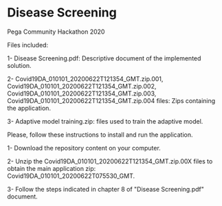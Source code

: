 # Disease Screening
Pega Community Hackathon 2020

Files included:

1- Disease Screening.pdf: Descriptive document of the implemented solution.

2- Covid19DA_010101_20200622T121354_GMT.zip.001, Covid19DA_010101_20200622T121354_GMT.zip.002, Covid19DA_010101_20200622T121354_GMT.zip.003, Covid19DA_010101_20200622T121354_GMT.zip.004 files: Zips containing the application.

3- Adaptive model training.zip: files used to train the adaptive model.

Please, follow these instructions to install and run the application.

1- Download the repository content on your computer.

2- Unzip the Covid19DA_010101_20200622T121354_GMT.zip.00X files to obtain the main application zip: Covid19DA_010101_20200622T075530_GMT.

3- Follow the steps indicated in chapter 8 of "Disease Screening.pdf" document.
